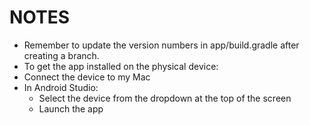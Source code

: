 # NOTES

* Remember to update the version numbers in app/build.gradle after creating a branch.
* To get the app installed on the physical device:
 * Connect the device to my Mac
 * In Android Studio:
   * Select the device from the dropdown at the top of the screen
   * Launch the app
